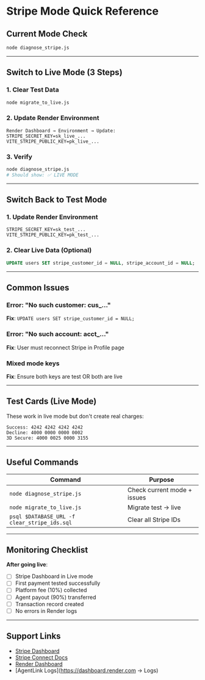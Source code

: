# Stripe Mode Quick Reference

## Current Mode Check
```bash
node diagnose_stripe.js
```

---

## Switch to Live Mode (3 Steps)

### 1. Clear Test Data
```bash
node migrate_to_live.js
```

### 2. Update Render Environment
```
Render Dashboard → Environment → Update:
STRIPE_SECRET_KEY=sk_live_...
VITE_STRIPE_PUBLIC_KEY=pk_live_...
```

### 3. Verify
```bash
node diagnose_stripe.js
# Should show: ✅ LIVE MODE
```

---

## Switch Back to Test Mode

### 1. Update Render Environment
```
STRIPE_SECRET_KEY=sk_test_...
VITE_STRIPE_PUBLIC_KEY=pk_test_...
```

### 2. Clear Live Data (Optional)
```sql
UPDATE users SET stripe_customer_id = NULL, stripe_account_id = NULL;
```

---

## Common Issues

### Error: "No such customer: cus_..."
**Fix**: `UPDATE users SET stripe_customer_id = NULL;`

### Error: "No such account: acct_..."
**Fix**: User must reconnect Stripe in Profile page

### Mixed mode keys
**Fix**: Ensure both keys are test OR both are live

---

## Test Cards (Live Mode)

These work in live mode but don't create real charges:
```
Success: 4242 4242 4242 4242
Decline: 4000 0000 0000 0002
3D Secure: 4000 0025 0000 3155
```

---

## Useful Commands

| Command | Purpose |
|---------|---------|
| `node diagnose_stripe.js` | Check current mode + issues |
| `node migrate_to_live.js` | Migrate test → live |
| `psql $DATABASE_URL -f clear_stripe_ids.sql` | Clear all Stripe IDs |

---

## Monitoring Checklist

**After going live**:
- [ ] Stripe Dashboard in Live mode
- [ ] First payment tested successfully
- [ ] Platform fee (10%) collected
- [ ] Agent payout (90%) transferred
- [ ] Transaction record created
- [ ] No errors in Render logs

---

## Support Links

- [Stripe Dashboard](https://dashboard.stripe.com)
- [Stripe Connect Docs](https://stripe.com/docs/connect)
- [Render Dashboard](https://dashboard.render.com)
- [AgentLink Logs](https://dashboard.render.com → Logs)

